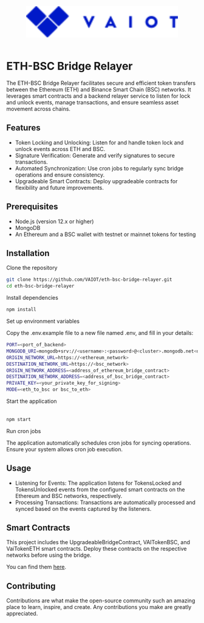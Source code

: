 <div align="center">
    <img src="assets/vaiLogo.svg" alt="VAIOT Logo" width="400"/>
</div>
</br>

# ETH-BSC Bridge Relayer

The ETH-BSC Bridge Relayer facilitates secure and efficient token transfers between the Ethereum (ETH) and Binance Smart Chain (BSC) networks. It leverages smart
contracts and a backend relayer service to listen for lock and unlock events, manage transactions, and ensure seamless asset movement across chains.

## Features

<ul>
    <li>Token Locking and Unlocking: Listen for and handle token lock and unlock events across ETH and BSC.</li>
    <li>Signature Verification: Generate and verify signatures to secure transactions.</li>
    <li>Automated Synchronization: Use cron jobs to regularly sync bridge operations and ensure consistency.</li>
    <li>Upgradeable Smart Contracts: Deploy upgradeable contracts for flexibility and future improvements.</li>
</ul>

## Prerequisites

<ul>
    <li>Node.js (version 12.x or higher)</li>
    <li>MongoDB</li>
    <li>An Ethereum and a BSC wallet with testnet or mainnet tokens for testing</li>
</ul>

## Installation

Clone the repository

```bash
git clone https://github.com/VAIOT/eth-bsc-bridge-relayer.git
cd eth-bsc-bridge-relayer
```

Install dependencies

```bash
npm install
```

Set up environment variables

Copy the .env.example file to a new file named .env, and fill in your details:

```bash
PORT=<port_of_backend>
MONGODB_URI=mongodb+srv://<username>:<password>@<cluster>.mongodb.net<dbname>
ORIGIN_NETWORK_URL=https://<ethereum_network>
DESTINATION_NETWORK_URL=https://<bsc_network>
ORIGIN_NETWORK_ADDRESS=<address_of_ethereum_bridge_contract>
DESTINATION_NETWORK_ADDRESS=<address_of_bsc_bridge_contract>
PRIVATE_KEY=<your_private_key_for_signing>
MODE=<eth_to_bsc or bsc_to_eth>
```

Start the application

```bash

npm start

```

Run cron jobs

The application automatically schedules cron jobs for syncing operations. Ensure your system allows cron job execution.

## Usage

<ul>
   <li> Listening for Events: The application listens for TokensLocked and TokensUnlocked events from the configured smart contracts on the Ethereum and BSC networks, respectively.</li>
    <li>Processing Transactions: Transactions are automatically processed and synced based on the events captured by the listeners.</li>
</ul>

## Smart Contracts

This project includes the UpgradeableBridgeContract, VAITokenBSC, and VaiTokenETH smart contracts. Deploy these contracts on the respective networks before using the bridge.

You can find them [here](https://github.com/VAIOT/eth-bsc-bridge-relayer.git).

## Contributing

Contributions are what make the open-source community such an amazing place to learn, inspire, and create. Any contributions you make are greatly appreciated.
